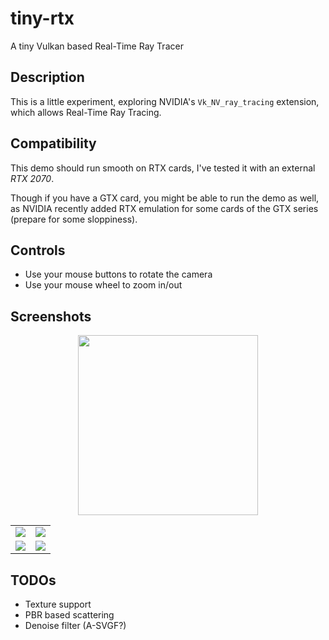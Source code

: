 # tiny-rtx
 A tiny Vulkan based Real-Time Ray Tracer

## Description

This is a little experiment, exploring NVIDIA's `Vk_NV_ray_tracing` extension, which allows Real-Time Ray Tracing. 

## Compatibility

This demo should run smooth on RTX cards, I've tested it with an external *RTX 2070*.

Though if you have a GTX card, you might be able to run the demo as well, as NVIDIA recently added RTX emulation for some cards of the GTX series (prepare for some sloppiness).

## Controls

 - Use your mouse buttons to rotate the camera
 - Use your mouse wheel to zoom in/out

## Screenshots

<p align="center">
  <img src="https://i.imgur.com/pKerS1J.gif" height="288">
</p>

|  |  |
:-------------------------:|:-------------------------:
<img src="https://i.imgur.com/H8nIv6r.png">  |  <img src="https://i.imgur.com/0LWCzJW.png">
<img src="https://i.imgur.com/5KOxFS1.png">  |  <img src="https://i.imgur.com/wPr1TH5.png">

## TODOs

 - Texture support
 - PBR based scattering
 - Denoise filter (A-SVGF?)
 

